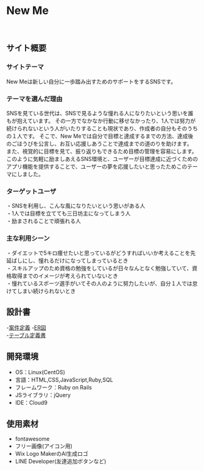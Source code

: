 # New Me
​
## サイト概要
### サイトテーマ
New Meは新しい自分に一歩踏み出すためのサポートをするSNSです。 
​
### テーマを選んだ理由
SNSを見ている世代は、SNSで見るような憧れる人になりたいという思いを誰もが抱えています。
その一方でなかなか行動に移せなかったり、1人では努力が続けられないという人がいたりすることも現状であり、作成者の自分もそのうちの１人です。
そこで、New Meでは自分で目標と達成するまでの方法、達成後のごほうびを公言し、お互い応援しあうことで達成までの道のりを助けます。
また、視覚的に目標を見て、振り返りもできるため目標の管理を容易にします。
このように気軽に励ましあえるSNS環境と、ユーザーが目標達成に近づくためのアプリ機能を提供することで、ユーザーの夢を応援したいと思ったためこのテーマにしました。
​
### ターゲットユーザ
・SNSを利用し、こんな風になりたいという思いがある人  
・1人では目標を立てても三日坊主になってしまう人  
・励まされることで頑張れる人
​
### 主な利用シーン
・ダイエットで5キロ痩せたいと思っているがどうすればいいか考えることを先延ばしにし、憧れるだけになってしまっているとき  
・スキルアップのため資格の勉強をしているが日々なんとなく勉強していて、資格取得までのイメージが考えられていないとき  
・憧れているスポーツ選手がいてその人のように努力したいが、自分１人では怠けてしまい続けられないとき
​
## 設計書
-[案件定義](https://docs.google.com/document/d/1bJsgleYUDk_f0HHki_k7Eq9CzuNQMRDSIWL7iydZJDs/edit?usp=sharing)
-[ER図]( https://drive.google.com/file/d/1m3XSHH-xThFWTCYN8aA2Te8Q3F4fHdSf/view?usp=sharing)  
-[テーブル定義書](https://docs.google.com/spreadsheets/d/1D9NR156bmwmays0AMYNfzSQ2-RQ9J5-GNP6_7vtY2EI/edit?usp=sharing)

## 開発環境
- OS：Linux(CentOS)
- 言語：HTML,CSS,JavaScript,Ruby,SQL
- フレームワーク：Ruby on Rails
- JSライブラリ：jQuery
- IDE：Cloud9
​
## 使用素材
- fontawesome
- フリー画像(アイコン用)
- Wix Logo MakerのAI生成ロゴ
- LINE Developer(友達追加ボタンなど)
